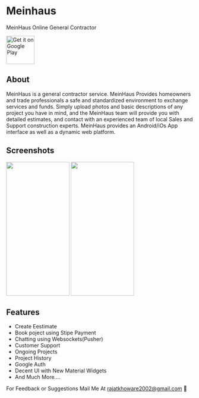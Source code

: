 # Meinhaus
MeinHaus Online General Contractor
<div class="play">
 <a href='https://play.google.com/store/apps/details?id=ca.meinhaus.app.user&pcampaignid=web_share'><img alt='Get it on Google Play' src='https://play.google.com/intl/en_us/badges/static/images/badges/en_badge_web_generic.png' height="76"/></a> 
</div>

## About
MeinHaus is a general contractor service. MeinHaus Provides homeowners and trade professionals a safe and standardized environment to exchange services and funds. Simply upload photos and basic descriptions of any project you have in mind, and the MeinHaus team will provide you with detailed estimates, and contact with an experienced team of local Sales and Support construction experts. MeinHaus provides an Android/iOs App interface as well as a dynamic web platform.

## Screenshots

<div class="row">
<img src="https://play-lh.googleusercontent.com/B6dg7tJg5UKRRQO8jUZNjU2mVVOWCP-tgZ70ciCTdu0mx5PvHiRTXZ--oiotdvy4uGg=w526-h296-rw" width="170" height="360">
<img src="https://play-lh.googleusercontent.com/1aibD2uKuNdkawGY6J3tf8I3sSWBANPvlDRN_OHWotZ8Dn_U05siLCeZhbq0f_0xMiPc=w526-h296-rw" width="170" height="360">
</div>



## Features

<ul>
<li>Create Eestimate
<li>Book poject using Stipe Payment
<li>Chatting using Websockets(Pusher)
<li>Customer Support
<li>Ongoing Projects
<li>Project History
<li>Google Auth
<li>Decent UI with New Material Widgets
<li>And Much More....
</ul>
  
<!--  <b>Note:</b> This Project is Much More Improved (i.e. Contains New Features) & Optimized than Youtube Course Project. -->
For Feedback or Suggestions Mail Me At rajatkhoware2002@gmail.com 🙂
